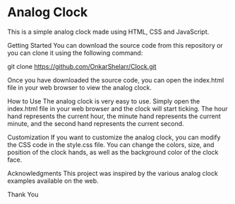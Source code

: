 # Analog Clock

This is a simple analog clock made using HTML, CSS and JavaScript.

Getting Started
You can download the source code from this repository or you can clone it using the following command:

git clone https://github.com/OnkarShelarr/Clock.git

Once you have downloaded the source code, you can open the index.html file in your web browser to view the analog clock.

How to Use
The analog clock is very easy to use. Simply open the index.html file in your web browser and the clock will start ticking. 
The hour hand represents the current hour, the minute hand represents the current minute, and the second hand represents the current second.

Customization
If you want to customize the analog clock, you can modify the CSS code in the style.css file. 
You can change the colors, size, and position of the clock hands, as well as the background color of the clock face.

Acknowledgments
This project was inspired by the various analog clock examples available on the web.


Thank You

